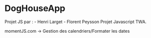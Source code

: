 DogHouseApp
===========

Projet JS par :
	- Henri Larget
	- Florent Peysson
Projet Javascript TWA.


momentJS.com -> Gestion des calendriers/Formater les dates